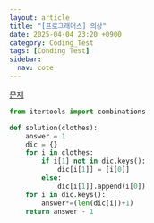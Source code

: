 ```yaml
---
layout: article
title: "[프로그래머스] 의상"
date: 2025-04-04 23:20 +0900
category: Coding_Test
tags: [Conding Test]
sidebar:
  nav: cote
---
```

[문제](https://school.programmers.co.kr/learn/courses/30/lessons/42578)
```python
from itertools import combinations

def solution(clothes):
    answer = 1
    dic = {}
    for i in clothes:
        if i[1] not in dic.keys():
            dic[i[1]] = [i[0]]
        else:
            dic[i[1]].append(i[0])
    for i in dic.keys():
        answer*=(len(dic[i])+1)
    return answer - 1
```